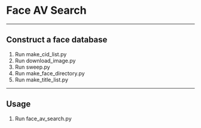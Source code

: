 # Face AV Search

----

## Construct a face database

1. Run make\_cid\_list.py
2. Run download\_image.py
3. Run sweep.py
4. Run make\_face\_directory.py
5. Run make\_title\_list.py

----
## Usage
1. Run face\_av\_search.py
